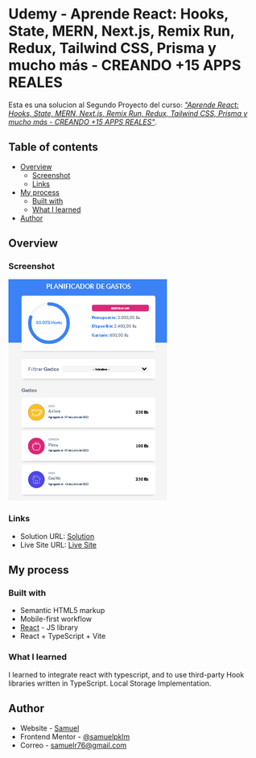 # Udemy - Aprende React: Hooks, State, MERN, Next.js, Remix Run, Redux, Tailwind CSS, Prisma y mucho más - CREANDO +15 APPS REALES

Esta es una solucion al Segundo Proyecto  del curso: [*"Aprende React: Hooks, State, MERN, Next.js, Remix Run, Redux, Tailwind CSS, Prisma y mucho más - CREANDO +15 APPS REALES"*](https://www.udemy.com/course/react-de-principiante-a-experto-creando-mas-de-10-aplicaciones/).

## Table of contents

- [Overview](#overview)
  - [Screenshot](#screenshot)
  - [Links](#links)
- [My process](#my-process)
  - [Built with](#built-with)
  - [What I learned](#what-i-learned)
- [Author](#author)

## Overview

### Screenshot

![](./screenshot.jpg)

### Links

- Solution URL: [Solution](https://github.com/samuelpklm/Planificador-de-gastos)
- Live Site URL: [Live Site](https://roaring-llama-33efbb.netlify.app/)

## My process

### Built with

- Semantic HTML5 markup
- Mobile-first workflow
- [React](https://reactjs.org/) - JS library
- React + TypeScript + Vite

### What I learned

I learned to integrate react with typescript, and to use third-party Hook libraries written in TypeScript.
Local Storage Implementation.

## Author

- Website - [Samuel](https://samuelpklm.github.io/samuel.github.com/)
- Frontend Mentor - [@samuelpklm](https://www.frontendmentor.io/profile/samuelpklm)
- Correo - samuelr76@gmail.com
